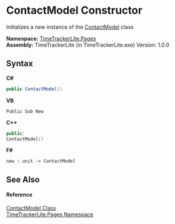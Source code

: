 # ContactModel Constructor 
 

Initializes a new instance of the <a href="3c268f5d-3c19-5116-b3e7-f8496783a58a">ContactModel</a> class

**Namespace:**&nbsp;<a href="be72919d-3e91-d5db-2c88-41279e953f1c">TimeTrackerLite.Pages</a><br />**Assembly:**&nbsp;TimeTrackerLite (in TimeTrackerLite.exe) Version: 1.0.0

## Syntax

**C#**<br />
``` C#
public ContactModel()
```

**VB**<br />
``` VB
Public Sub New
```

**C++**<br />
``` C++
public:
ContactModel()
```

**F#**<br />
``` F#
new : unit -> ContactModel
```


## See Also


#### Reference
<a href="3c268f5d-3c19-5116-b3e7-f8496783a58a">ContactModel Class</a><br /><a href="be72919d-3e91-d5db-2c88-41279e953f1c">TimeTrackerLite.Pages Namespace</a><br />
